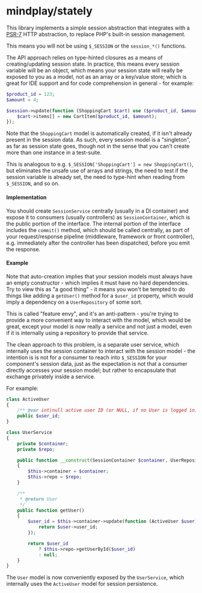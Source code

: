 mindplay/stately
================

This library implements a simple session abstraction that integrates with a
[PSR-7](http://www.php-fig.org/psr/psr-7/) HTTP abstraction, to replace PHP's
built-in session management.

This means you will not be using `$_SESSION` or the `session_*()` functions.

The API approach relies on type-hinted closures as a means of creating/updating
session state. In practice, this means every session variable will be an object,
which means your session state will really be exposed to you as a model, not as
an array or a key/value store; which is great for IDE support and for code
comprehension in general - for example:

```PHP
$product_id = 123;
$amount = 4;

$session->update(function (ShoppingCart $cart) use ($product_id, $amount) {
    $cart->items[] = new CartItem($product_id, $amount);
});
```

Note that the `ShoppingCart` model is automatically created, if it isn't already
present in the session data. As such, every session model is a "singleton", as
far as session state goes, though not in the sense that you can't create more
than one instance in a test-suite.

This is analogous to e.g. `$_SESSION['ShoppingCart'] = new ShoppingCart()`, but
eliminates the unsafe use of arrays and strings, the need to test if the session
variable is already set, the need to type-hint when reading from `$_SESSION`, and
so on.


#### Implementation

You should create `SessionService` centrally (usually in a DI container) and
expose it to consumers (usually controllers) as `SessionContainer`, which is
the public portion of the interface. The internal portion of the interface
includes the `commit()` method, which should be called centrally, as part of
your request/response pipeline (middleware, framework or front controller),
e.g. immediately after the controller has been dispatched, before you emit
the response.


#### Example

Note that auto-creation implies that your session models must always have an
empty constructor - which implies it must have no hard dependencies. Try to view
this as "a good thing" - it means you won't be tempted to do things like adding
a `getUser()` method for a `$user_id` property, which would imply a dependency
on a `UserRepository` of some sort.

This is called "feature envy", and it's an anti-pattern - you're trying to
provide a more convenient way to interact with the model, which would be great,
except your model is now really a service and not just a model, even if it is
internally using a repository to provide that service.

The clean approach to this problem, is a separate user service, which internally
uses the session container to interact with the session model - the intention is
is not for a consumer to reach into `$_SESSION` for your component's session data,
just as the expectation is not that a consumer directly accesses your session
model; but rather to encapsulate that exchange privately inside a service.

For example:

```PHP
class ActiveUser
{
    /** @var int|null active user ID (or NULL, if no User is logged in) */
    public $user_id;
}

class UserService
{
    private $container;
    private $repo;

    public function __construct(SessionContainer $container, UserRepository $repo)
    {
        $this->container = $container;
        $this->repo = $repo;
    }

    /**
     * @return User
     */
    public function getUser()
    {
        $user_id = $this->container->update(function (ActiveUser $user) {
            return $user->user_id;
        });

        return $user_id
            ? $this->repo->getUserById($user_id)
            : null;
    }
}
```

The `User` model is now conveniently exposed by the `UserService`, which internally
uses the `ActiveUser` model for session persistence.
